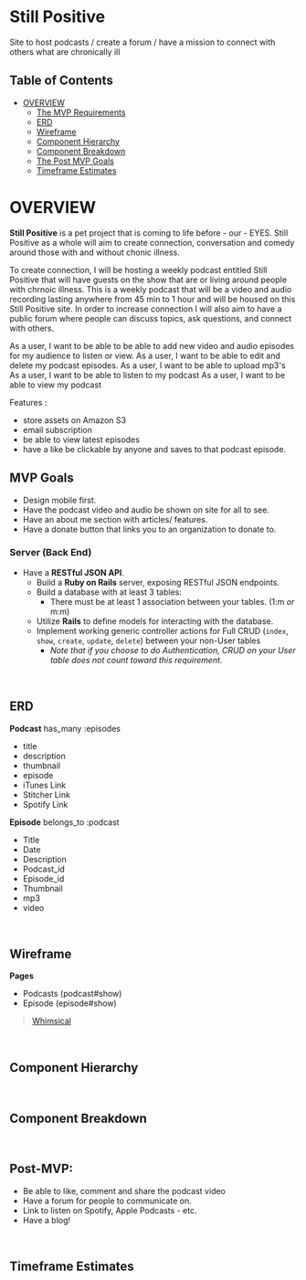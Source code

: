 # Still Positive
Site to host podcasts / create a forum / have a mission to connect with others what are chronically ill



## Table of Contents <!-- omit in toc -->
- [OVERVIEW](#overview)
  - [The MVP Requirements](#mvp-goals)
  - [ERD](#erd)
  - [Wireframe](#wireframe)
  - [Component Hierarchy](#component-hierarchy)
  - [Component Breakdown](#component-breakdown)
  - [The Post MVP Goals](#post-mvp)
  - [Timeframe Estimates](#time-estimates)

# OVERVIEW

 **Still Positive** is a pet project that is coming to life before - our - EYES. Still Positive as a whole will aim to create connection, conversation and comedy around those with and without chonic illness.
 
 To create connection, I will be hosting a weekly podcast entitled Still Positive that will have guests on the show that are or living around people with chrnoic illness. This is a weekly podcast that will be a video and audio recording lasting anywhere from 45 min to 1 hour and will be housed on this Still Positive site. In order to increase connection I will also aim to have a public forum where people can discuss topics, ask questions, and connect with others. 
 
 As a user, I want to be able to be able to add new video and audio episodes for my audience to listen or view.
 As a user, I want to be able to edit and delete my podcast episodes.
 As a user, I want to be able to upload mp3's 
 As a user, I want to be able to listen to my podcast
 As a user, I want to be able to view my podcast
 
 Features : 
 - store assets on Amazon S3
 - email subscription 
 - be able to view latest episodes
 - have a like be clickable by anyone and saves to that podcast episode.
## MVP Goals

- Design mobile first.
- Have the podcast video and audio be shown on site for all to see.
- Have an about me section with articles/ features.
- Have a donate button that links you to an organization to donate to. 


### Server (Back End) <!-- omit in toc -->

- Have a **RESTful JSON API**.
  - Build a **Ruby on Rails** server, exposing RESTful JSON endpoints.
  - Build a database with at least 3 tables:
    - There must be at least 1 association between your tables. (1:m _or_ m:m)
  - Utilize **Rails** to define models for interacting with the database.
  - Implement working generic controller actions for Full CRUD (`index`, `show`, `create`, `update`, `delete`) between your non-User tables 
    - _Note that if you choose to do Authentication, CRUD on your User table does not count toward this requirement._


<br>

## ERD

**Podcast**
has_many :episodes
  - title 
  - description 
  - thumbnail 
  - episode 
  - iTunes Link
  - Stitcher Link
  - Spotify Link

**Episode**
belongs_to :podcast
  - Title 
  - Date
  - Description
  - Podcast_id
  - Episode_id
  - Thumbnail 
  - mp3
  - video 

<br>

## Wireframe

**Pages**
- Podcasts (podcast#show)
- Episode  (episode#show)


> [Whimsical](https://whimsical.com/)

<br>

## Component Hierarchy


<br>

## Component Breakdown



<br>

## Post-MVP:
   - Be able to like, comment and share the podcast video 
   - Have a forum for people to communicate on.
   - Link to listen on Spotify, Apple Podcasts - etc. 
   - Have a blog!
   
<br>
   
## Timeframe Estimates
